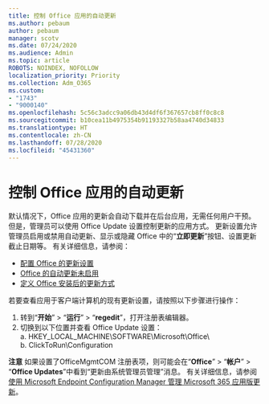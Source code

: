 ```yaml
---
title: 控制 Office 应用的自动更新
ms.author: pebaum
author: pebaum
manager: scotv
ms.date: 07/24/2020
ms.audience: Admin
ms.topic: article
ROBOTS: NOINDEX, NOFOLLOW
localization_priority: Priority
ms.collection: Adm_O365
ms.custom:
- "1743"
- "9000140"
ms.openlocfilehash: 5c56c3adcc9a06db43d4df6f367657cb8ff0c8c8
ms.sourcegitcommit: b10cea11b4975354b91193327b58aa4740d34833
ms.translationtype: HT
ms.contentlocale: zh-CN
ms.lasthandoff: 07/28/2020
ms.locfileid: "45431360"
---
```

# <a name="control-automatic-updates-for-office-apps"></a>控制 Office 应用的自动更新

默认情况下，Office 应用的更新会自动下载并在后台应用，无需任何用户干预。 但是，管理员可以使用 Office Update 设置控制更新的应用方式。 更新设置允许管理员启用或禁用自动更新、显示或隐藏 Office 中的“**立即更新**”按钮、设置更新截止日期等。 有关详细信息，请参阅：

- [配置 Office 的更新设置](https://docs.microsoft.com/deployoffice/configure-update-settings-for-office-365-proplus)  
- [Office 的自动更新未启用](https://support.microsoft.com/help/2753538/automatic-updating-for-office-2013-and-office-2016-click-to-run-is-not)  
- [定义 Office 安装后的更新方式](https://docs.microsoft.com/deployoffice/configuration-options-for-the-office-2016-deployment-tool#updates-element)

若要查看应用于客户端计算机的现有更新设置，请按照以下步骤进行操作：

1. 转到“**开始**” > “**运行**” > “**regedit**”，打开注册表编辑器。
2. 切换到以下位置并查看 Office Update 设置：  
    a. HKEY_LOCAL_MACHINE\SOFTWARE\Microsoft\Office\  
    b. ClickToRun\Configuration

**注意** 如果设置了OfficeMgmtCOM 注册表项，则可能会在“**Office**” > “**帐户**” > “**Office Updates**”中看到“更新由系统管理员管理”消息。 有关详细信息，请参阅[使用 Microsoft Endpoint Configuration Manager 管理 Microsoft 365 应用版更新](https://docs.microsoft.com/deployoffice/manage-updates-to-office-365-proplus-with-system-center-configuration-manager#method-1-use-office-deployment-tool-to-enable-office-365-clients-to-receive-updates-from-configuration-manager)。  